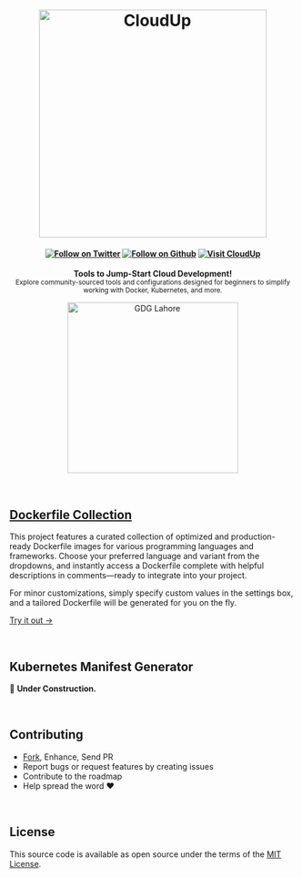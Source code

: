 <!-- Heading: Start -->
<h1 align="center">
  <a href="https://cloudup.dev/">
    <img alt="CloudUp" src='static/logo.png' width='400px'/>
  </a>
</h1>

<h4 align="center">

[![Follow on Twitter][shield-twitter]][social-twitter] [![Follow on Github][shield-github]][social-github] [![Visit CloudUp][shield-site]][cloudup]

</h4>

<p align="center">
  <b>Tools to Jump-Start Cloud Development!</b><br/>
  <sub>Explore community-sourced tools and configurations designed for beginners to simplify working with Docker, Kubernetes, and more.</sub>
</p>

<p align="center">
  <a href="https://gdglahore.com/">
    <img alt="GDG Lahore" src='static/gdg-lahore.png' width='300px'/>
  </a>
</p>

<br/>
<!-- Heading: End -->

## [Dockerfile Collection][cloudup]

This project features a curated collection of optimized and production-ready Dockerfile images for various programming
languages and frameworks. Choose your preferred language and variant from the dropdowns, and instantly access a Dockerfile
complete with helpful descriptions in comments—ready to integrate into your project.

For minor customizations, simply specify custom values in the settings box, and a tailored Dockerfile will be
generated for you on the fly.

[Try it out →][cloudup]

<br/>

## Kubernetes Manifest Generator

🚧 **Under Construction.**

<br/>

## Contributing

- [Fork][github-fork], Enhance, Send PR
- Report bugs or request features by creating issues
- Contribute to the roadmap
- Help spread the word :heart:

<br>

## License

This source code is available as open source under the terms of the [MIT License][license].

<br>

[cloudup]: https://cloudup.dev/
[logo]: static/logo.png
[license]: ./LICENSE
[shield-twitter]: https://img.shields.io/twitter/follow/sheharyarn?color=%231adba2&label=Follow%20on%20Twitter&style=flat-square
[shield-github]: https://img.shields.io/github/followers/sheharyarn?color=%231adba2&label=Follow%20on%20Github&style=flat-square
[shield-site]: https://img.shields.io/badge/Visit-CloudUp.dev%20%E2%86%92-green?&style=flat-square&color=1adba2
[social-twitter]: https://twitter.com/sheharyarn
[social-github]: https://github.com/sheharyarn
[github-fork]: https://github.com/sheharyarn/cloudup.dev/fork
